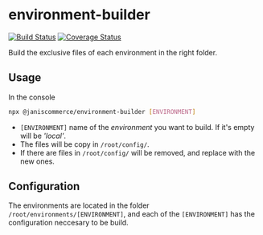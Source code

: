 # environment-builder

[![Build Status](https://travis-ci.org/janis-commerce/environment-builder.svg?branch=JCN-94-environment-builder)](https://travis-ci.org/janis-commerce/environment-builder)
[![Coverage Status](https://coveralls.io/repos/github/janis-commerce/environment-builder/badge.svg?branch=JCN-94-environment-builder)](https://coveralls.io/github/janis-commerce/environment-builder?branch=JCN-94-environment-builder)

Build the exclusive files of each environment in the right folder.

## Usage

In the console

```sh
npx @janiscommerce/environment-builder [ENVIRONMENT]
```
* `[ENVIRONMENT]` name of the *environment* you want to build. If it's empty will be *'local'*.
* The files will be copy in `/root/config/`.
* If there are files in `/root/config/` will be removed, and replace with the new ones.

## Configuration

The environments are located in the folder `/root/environments/[ENVIRONMENT]`, and each of the `[ENVIRONMENT]` has the configuration neccesary to be build.

 